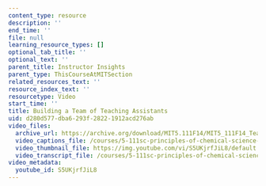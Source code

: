 ```yaml
---
content_type: resource
description: ''
end_time: ''
file: null
learning_resource_types: []
optional_tab_title: ''
optional_text: ''
parent_title: Instructor Insights
parent_type: ThisCourseAtMITSection
related_resources_text: ''
resource_index_text: ''
resourcetype: Video
start_time: ''
title: Building a Team of Teaching Assistants
uid: d280d577-dba6-293f-2822-1912acd276ab
video_files:
  archive_url: https://archive.org/download/MIT5.111F14/MIT5_111F14_TeachingTeam_300k.mp4
  video_captions_file: /courses/5-111sc-principles-of-chemical-science-fall-2014/93a94043e40255f6afcc9b570ae4171e_S5UKjrfJiL8.vtt
  video_thumbnail_file: https://img.youtube.com/vi/S5UKjrfJiL8/default.jpg
  video_transcript_file: /courses/5-111sc-principles-of-chemical-science-fall-2014/c097560a20c4a37804ab90a4952af8ef_S5UKjrfJiL8.pdf
video_metadata:
  youtube_id: S5UKjrfJiL8
---
```

